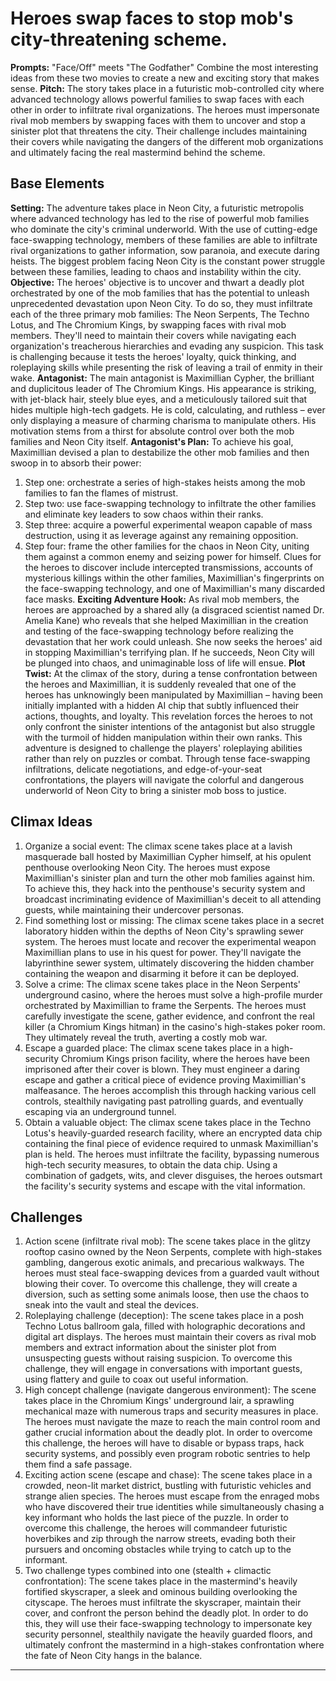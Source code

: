 # Heroes swap faces to stop mob's city-threatening scheme.
**Prompts:**
"Face/Off" meets "The Godfather"
Combine the most interesting ideas from these two movies to create a new and exciting story that makes sense.
**Pitch:**
The story takes place in a futuristic mob-controlled city where advanced technology allows powerful families to swap faces with each other in order to infiltrate rival organizations. The heroes must impersonate rival mob members by swapping faces with them to uncover and stop a sinister plot that threatens the city. Their challenge includes maintaining their covers while navigating the dangers of the different mob organizations and ultimately facing the real mastermind behind the scheme.
## Base Elements
**Setting:**
The adventure takes place in Neon City, a futuristic metropolis where advanced technology has led to the rise of powerful mob families who dominate the city's criminal underworld. With the use of cutting-edge face-swapping technology, members of these families are able to infiltrate rival organizations to gather information, sow paranoia, and execute daring heists. The biggest problem facing Neon City is the constant power struggle between these families, leading to chaos and instability within the city.
**Objective:**
The heroes' objective is to uncover and thwart a deadly plot orchestrated by one of the mob families that has the potential to unleash unprecedented devastation upon Neon City. To do so, they must infiltrate each of the three primary mob families: The Neon Serpents, The Techno Lotus, and The Chromium Kings, by swapping faces with rival mob members. They'll need to maintain their covers while navigating each organization's treacherous hierarchies and evading any suspicion. This task is challenging because it tests the heroes' loyalty, quick thinking, and roleplaying skills while presenting the risk of leaving a trail of enmity in their wake.
**Antagonist:**
The main antagonist is Maximillian Cypher, the brilliant and duplicitous leader of The Chromium Kings. His appearance is striking, with jet-black hair, steely blue eyes, and a meticulously tailored suit that hides multiple high-tech gadgets. He is cold, calculating, and ruthless – ever only displaying a measure of charming charisma to manipulate others. His motivation stems from a thirst for absolute control over both the mob families and Neon City itself.
**Antagonist's Plan:**
To achieve his goal, Maximillian devised a plan to destabilize the other mob families and then swoop in to absorb their power:
1. Step one: orchestrate a series of high-stakes heists among the mob families to fan the flames of mistrust.
2. Step two: use face-swapping technology to infiltrate the other families and eliminate key leaders to sow chaos within their ranks.
3. Step three: acquire a powerful experimental weapon capable of mass destruction, using it as leverage against any remaining opposition.
4. Step four: frame the other families for the chaos in Neon City, uniting them against a common enemy and seizing power for himself.
Clues for the heroes to discover include intercepted transmissions, accounts of mysterious killings within the other families, Maximillian's fingerprints on the face-swapping technology, and one of Maximillian's many discarded face masks.
**Exciting Adventure Hook:**
As rival mob members, the heroes are approached by a shared ally (a disgraced scientist named Dr. Amelia Kane) who reveals that she helped Maximillian in the creation and testing of the face-swapping technology before realizing the devastation that her work could unleash. She now seeks the heroes' aid in stopping Maximillian's terrifying plan. If he succeeds, Neon City will be plunged into chaos, and unimaginable loss of life will ensue.
**Plot Twist:**
At the climax of the story, during a tense confrontation between the heroes and Maximillian, it is suddenly revealed that one of the heroes has unknowingly been manipulated by Maximillian – having been initially implanted with a hidden AI chip that subtly influenced their actions, thoughts, and loyalty. This revelation forces the heroes to not only confront the sinister intentions of the antagonist but also struggle with the turmoil of hidden manipulation within their own ranks.
This adventure is designed to challenge the players' roleplaying abilities rather than rely on puzzles or combat. Through tense face-swapping infiltrations, delicate negotiations, and edge-of-your-seat confrontations, the players will navigate the colorful and dangerous underworld of Neon City to bring a sinister mob boss to justice.
## Climax Ideas
1. Organize a social event: The climax scene takes place at a lavish masquerade ball hosted by Maximillian Cypher himself, at his opulent penthouse overlooking Neon City. The heroes must expose Maximillian's sinister plan and turn the other mob families against him. To achieve this, they hack into the penthouse's security system and broadcast incriminating evidence of Maximillian's deceit to all attending guests, while maintaining their undercover personas.
2. Find something lost or missing: The climax scene takes place in a secret laboratory hidden within the depths of Neon City's sprawling sewer system. The heroes must locate and recover the experimental weapon Maximillian plans to use in his quest for power. They'll navigate the labyrinthine sewer system, ultimately discovering the hidden chamber containing the weapon and disarming it before it can be deployed.
3. Solve a crime: The climax scene takes place in the Neon Serpents' underground casino, where the heroes must solve a high-profile murder orchestrated by Maximillian to frame the Serpents. The heroes must carefully investigate the scene, gather evidence, and confront the real killer (a Chromium Kings hitman) in the casino's high-stakes poker room. They ultimately reveal the truth, averting a costly mob war.
4. Escape a guarded place: The climax scene takes place in a high-security Chromium Kings prison facility, where the heroes have been imprisoned after their cover is blown. They must engineer a daring escape and gather a critical piece of evidence proving Maximillian's malfeasance. The heroes accomplish this through hacking various cell controls, stealthily navigating past patrolling guards, and eventually escaping via an underground tunnel.
5. Obtain a valuable object: The climax scene takes place in the Techno Lotus's heavily-guarded research facility, where an encrypted data chip containing the final piece of evidence required to unmask Maximillian's plan is held. The heroes must infiltrate the facility, bypassing numerous high-tech security measures, to obtain the data chip. Using a combination of gadgets, wits, and clever disguises, the heroes outsmart the facility's security systems and escape with the vital information.
## Challenges
1. Action scene (infiltrate rival mob): The scene takes place in the glitzy rooftop casino owned by the Neon Serpents, complete with high-stakes gambling, dangerous exotic animals, and precarious walkways. The heroes must steal face-swapping devices from a guarded vault without blowing their cover. To overcome this challenge, they will create a diversion, such as setting some animals loose, then use the chaos to sneak into the vault and steal the devices.
2. Roleplaying challenge (deception): The scene takes place in a posh Techno Lotus ballroom gala, filled with holographic decorations and digital art displays. The heroes must maintain their covers as rival mob members and extract information about the sinister plot from unsuspecting guests without raising suspicion. To overcome this challenge, they will engage in conversations with important guests, using flattery and guile to coax out useful information.
3. High concept challenge (navigate dangerous environment): The scene takes place in the Chromium Kings' underground lair, a sprawling mechanical maze with numerous traps and security measures in place. The heroes must navigate the maze to reach the main control room and gather crucial information about the deadly plot. In order to overcome this challenge, the heroes will have to disable or bypass traps, hack security systems, and possibly even program robotic sentries to help them find a safe passage.
4. Exciting action scene (escape and chase): The scene takes place in a crowded, neon-lit market district, bustling with futuristic vehicles and strange alien species. The heroes must escape from the enraged mobs who have discovered their true identities while simultaneously chasing a key informant who holds the last piece of the puzzle. In order to overcome this challenge, the heroes will commandeer futuristic hoverbikes and zip through the narrow streets, evading both their pursuers and oncoming obstacles while trying to catch up to the informant.
5. Two challenge types combined into one (stealth + climactic confrontation): The scene takes place in the mastermind's heavily fortified skyscraper, a sleek and ominous building overlooking the cityscape. The heroes must infiltrate the skyscraper, maintain their cover, and confront the person behind the deadly plot. In order to do this, they will use their face-swapping technology to impersonate key security personnel, stealthily navigate the heavily guarded floors, and ultimately confront the mastermind in a high-stakes confrontation where the fate of Neon City hangs in the balance.

---

